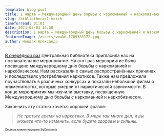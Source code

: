 ```yaml
---
template: blog-post
title: 1 марта — Международный день борьбы с наркоманией и наркобизнесом
slug: /bibliotheca/1-march
timeforread: 01:01
date: 2024-03-01 14:50
description: 1 марта — Международный день борьбы с наркоманией и наркобизнесом
featuredImage: /assets/vmake-1709383172.jpg
author: Невдах Александр
---
```

[В﻿ очередной раз](https://blog-10a.netlify.app/bibliotheca/kvest) Центральная библиотека пригласила нас на познавательное мероприятие. На этот раз мероприятие было посвящено международному дню борьбы с наркоманией и наркобизнесом. Нам рассказали о самых распространённых причинах и последствиях употребления наркотиков. Также нам предложили поучаствовать в различных конкурсах и показали небольшой фильм о знаменитостях, которые умерли от наркотической зависимости.  В конце мероприятия мы изучили выставку, посвященную Международному дню борьбы с наркоманией и наркобизнесом. 

З﻿акончить эту статью хочется хорошей фразой:

> *Не тратьте время на наркотики. В мире так много дел, и вы можете что-то изменить, если будете здоровы и сильны.*

<div id="sigCommentsBlock"></div>
	<a href="http://sigcomments.com" style="font-size: 0.6em;">Система комментирования SigComments</a>
	<script type="text/javascript">
		(function(){
			var host_id = '7248';
			var script = document.createElement('script');
			script.type = 'text/javascript';
			script.async = true;
			script.src = '//sigcomments.com/chat/?host_id='+host_id;
			var ss = document.getElementsByTagName('script')[0]; 
			ss.parentNode.insertBefore(script, ss);
		})();
	</script>